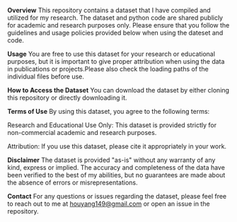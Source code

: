 **Overview**
This repository contains a dataset that I have compiled and utilized for my research. The dataset and python code are shared publicly for academic and research purposes only. Please ensure that you follow the guidelines and usage policies provided below when using the dateset and code.

**Usage**
You are free to use this dataset for your research or educational purposes, but it is important to give proper attribution when using the data in publications or projects.Please also check the loading paths of the individual files before use.

**How to Access the Dataset**
You can download the dataset by either cloning this repository or directly downloading it.

**Terms of Use**
By using this dataset, you agree to the following terms:

Research and Educational Use Only: This dataset is provided strictly for non-commercial academic and research purposes.

Attribution: If you use this dataset, please cite it appropriately in your work.

**Disclaimer**
The dataset is provided "as-is" without any warranty of any kind, express or implied.
The accuracy and completeness of the data have been verified to the best of my abilities, but no guarantees are made about the absence of errors or misrepresentations.

**Contact**
For any questions or issues regarding the dataset, please feel free to reach out to me at houyang149@gmail.com or open an issue in the repository.
